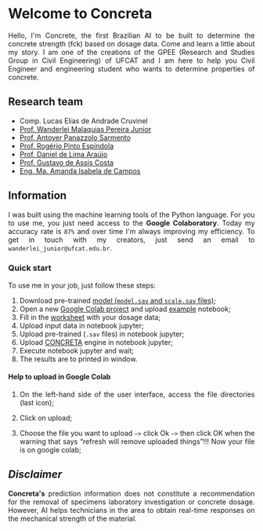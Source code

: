 <h1>Welcome to Concreta</h1>

<p align="justify">
Hello, I'm Concrete, the first Brazilian AI to be built to determine the concrete strength (fck) based on dosage data. Come and learn a little about my story. I am one of the creations of the GPEE (Research and Studies Group in Civil Engineering) of UFCAT and I am here to help you Civil Engineer and engineering student who wants to determine properties of concrete.
</p>

<h2>Research team</h2>

<ul>
  <li><a href="" target="_blank"></a>Comp. Lucas Elias de Andrade Cruvinel</li>
  <li><a href="http://lattes.cnpq.br/2268506213083114" target="_blank">Prof. Wanderlei Malaquias Pereira Junior</a></li>
  <li><a href="http://lattes.cnpq.br/4025685702530313" target="_blank">Prof. Antover Panazzolo Sarmento</a></li>
  <li><a href="http://lattes.cnpq.br/8968151880884493" target="_blank">Prof. Rogério Pinto Espíndola</a></li>
  <li><a href="http://lattes.cnpq.br/8801080897723883" target="_blank">Prof. Daniel de Lima Araújo</a></li>
  <li><a href="http://lattes.cnpq.br/1543798708473666" target="_blank">Prof. Gustavo de Assis Costa</a></li>
  <li><a href="http://lattes.cnpq.br/0348866215558920" target="_blank">Eng. Ma. Amanda Isabela de Campos</a></li>
</ul>

<h2>Information</h2>   
<p align="justify">
I was built using the machine learning tools of the Python language. For you to use me, you just need access to the <b>Google Colaboratory</b>. Today my accuracy rate is <code>87%</code> and over time I'm always improving my efficiency. To get in touch with my creators, just send an email to <code>wanderlei_junior@ufcat.edu.br</code>. 
</p>

<h3>Quick start</h3>
<p align="justify">
To use me in your job, just follow these steps:<br> 

<ol>
  <li>Download pre-trained <a href="https://github.com/wmpjrufg/Concreta/tree/gh-pages/_data/model" target="_blank">model (<code>model.sav</code> and <code>scale.sav</code> files)</a>;</li>
  <li>Open a new <a href="https://colab.research.google.com" target="_blank">Google Colab project</a> and upload <a href="https://drive.google.com/drive/folders/1reR2inVWJoU_cZ5VZvz3-A_q7wHMizJD?usp=sharing" target="_blank">example</a> notebook;</li>
  <li>Fill in the <a href="https://github.com/wmpjrufg/Concreta/tree/gh-pages/_data/input%20data" target="_blank"> worksheet</a> with your dosage data;</li>
  <li>Upload input data in notebook jupyter;</li>
  <li>Upload pre-trained (<code>.sav</code> files) in notebook jupyter;</li>
  <li>Upload <a href="https://drive.google.com/drive/folders/1reR2inVWJoU_cZ5VZvz3-A_q7wHMizJD?usp=sharing" target="_blank">CONCRETA</a> engine in notebook jupyter;</li>
  <li>Execute notebook jupyter and wait;</li>
  <li>The results are to printed in window.</li>
</ol>

<h4>Help to upload in Google Colab</h4>

<ol>
  <li><p align="justify">On the left-hand side of the user interface, access the file directories (last icon);
</p></li>
  <li>Click on upload;</li>
  <li><p align="justify">Choose the file you want to upload <code>–></code> click Ok <code>–></code> then click OK when the warning that says “refresh will remove uploaded things”!!! Now your file is on google colab;</p></li>
</ol>


<h2><i>Disclaimer</i></h2>   
<p align="justify">
<b>Concreta's</b> prediction information does not constitute a recommendation for the removal of specimens laboratory investigation or concrete dosage. However, AI helps technicians in the area to obtain real-time responses on the mechanical strength of the material.
</p>
